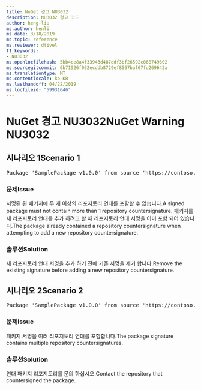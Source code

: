 ```yaml
---
title: NuGet 경고 NU3032
description: NU3032 경고 코드
author: heng-liu
ms.author: henli
ms.date: 3/18/2019
ms.topic: reference
ms.reviewer: dtivel
f1_keywords:
- NU3032
ms.openlocfilehash: 5bb4ce8a4f33943d487ddf3bf26592c068749602
ms.sourcegitcommit: 6b71926f062ecddb8729ef8567baf67fd269642a
ms.translationtype: MT
ms.contentlocale: ko-KR
ms.lasthandoff: 04/22/2019
ms.locfileid: "59931646"
---
```

# <a name="nuget-warning-nu3032"></a><span data-ttu-id="3d647-103">NuGet 경고 NU3032</span><span class="sxs-lookup"><span data-stu-id="3d647-103">NuGet Warning NU3032</span></span>

## <a name="scenario-1"></a><span data-ttu-id="3d647-104">시나리오 1</span><span class="sxs-lookup"><span data-stu-id="3d647-104">Scenario 1</span></span>

<pre>Package 'SamplePackage v1.0.0' from source 'https://contoso.com/index.json': The package already contains a repository countersignature. Please remove the existing signature before adding a new repository countersignature.</pre>

### <a name="issue"></a><span data-ttu-id="3d647-105">문제</span><span class="sxs-lookup"><span data-stu-id="3d647-105">Issue</span></span>

<span data-ttu-id="3d647-106">서명된 된 패키지에 두 개 이상의 리포지토리 연대를 포함할 수 없습니다.</span><span class="sxs-lookup"><span data-stu-id="3d647-106">A signed package must not contain more than 1 repository countersignature.</span></span> <span data-ttu-id="3d647-107">패키지를 새 리포지토리 연대를 추가 하려고 할 때 리포지토리 연대 서명을 이미 포함 되어 있습니다.</span><span class="sxs-lookup"><span data-stu-id="3d647-107">The package already contained a repository countersignature when attempting to add a new repository countersignature.</span></span>


### <a name="solution"></a><span data-ttu-id="3d647-108">솔루션</span><span class="sxs-lookup"><span data-stu-id="3d647-108">Solution</span></span>

<span data-ttu-id="3d647-109">새 리포지토리 연대 서명을 추가 하기 전에 기존 서명을 제거 합니다.</span><span class="sxs-lookup"><span data-stu-id="3d647-109">Remove the existing signature before adding a new repository countersignature.</span></span>



## <a name="scenario-2"></a><span data-ttu-id="3d647-110">시나리오 2</span><span class="sxs-lookup"><span data-stu-id="3d647-110">Scenario 2</span></span>

<pre>Package 'SamplePackage v1.0.0' from source 'https://contoso.com/index.json': The package signature contains multiple repository countersignatures.</pre>

### <a name="issue"></a><span data-ttu-id="3d647-111">문제</span><span class="sxs-lookup"><span data-stu-id="3d647-111">Issue</span></span>

<span data-ttu-id="3d647-112">패키지 서명을 여러 리포지토리 연대를 포함합니다.</span><span class="sxs-lookup"><span data-stu-id="3d647-112">The package signature contains multiple repository countersignatures.</span></span>


### <a name="solution"></a><span data-ttu-id="3d647-113">솔루션</span><span class="sxs-lookup"><span data-stu-id="3d647-113">Solution</span></span>

<span data-ttu-id="3d647-114">연대 패키지 리포지토리를 문의 하십시오.</span><span class="sxs-lookup"><span data-stu-id="3d647-114">Contact the repository that countersigned the package.</span></span>